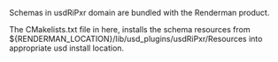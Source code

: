 Schemas in usdRiPxr domain are bundled with the Renderman product.

The CMakelists.txt file in here, installs the schema resources from
${RENDERMAN_LOCATION}/lib/usd_plugins/usdRiPxr/Resources into appropriate usd
install location.
